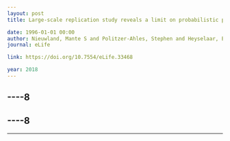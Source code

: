 ```yaml
---
layout: post
title: Large-scale replication study reveals a limit on probabilistic prediction in language comprehension

date: 1996-01-01 00:00
author: Nieuwland, Mante S and Politzer-Ahles, Stephen and Heyselaar, Evelien and Segaert, Katrien and Darley, Emily and Kazanina, Nina and Von Grebmer Zu Wolfsthurn, Sarah and Bartolozzi, Federica and Kogan, Vita and Ito, Aine and Mézière, Diane and Barr, Dale J and Rousselet, Guillaume A and Ferguson, Heather J and Busch-Moreno, Simon and Fu, Xiao and Tuomainen, Jyrki and Kulakova, Eugenia and Husband, E Matthew and Donaldson, David I and Kohút, Zdenko and Rueschemeyer, Shirley Ann and Huettig, Falk
journal: eLife

link: https://doi.org/10.7554/eLife.33468

year: 2018
---
```

----8
---
----8
---
----
